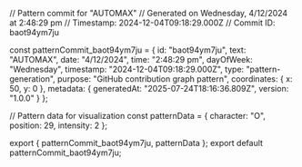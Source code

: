 // Pattern commit for "AUTOMAX"
// Generated on Wednesday, 4/12/2024 at 2:48:29 pm
// Timestamp: 2024-12-04T09:18:29.000Z
// Commit ID: baot94ym7ju

const patternCommit_baot94ym7ju = {
  id: "baot94ym7ju",
  text: "AUTOMAX",
  date: "4/12/2024",
  time: "2:48:29 pm",
  dayOfWeek: "Wednesday",
  timestamp: "2024-12-04T09:18:29.000Z",
  type: "pattern-generation",
  purpose: "GitHub contribution graph pattern",
  coordinates: {
    x: 50,
    y: 0
  },
  metadata: {
    generatedAt: "2025-07-24T18:16:36.809Z",
    version: "1.0.0"
  }
};

// Pattern data for visualization
const patternData = {
  character: "O",
  position: 29,
  intensity: 2
};

export { patternCommit_baot94ym7ju, patternData };
export default patternCommit_baot94ym7ju;
